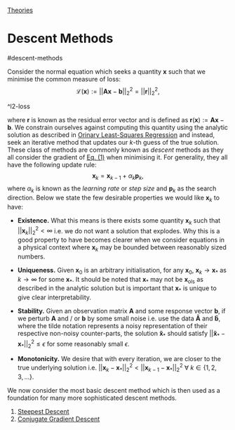 [Theories](../theories.md)

# Descent Methods

#descent-methods

Consider the normal equation which seeks a quantity $\mathbf{x}$ such that we minimise the common measure of loss:
$$
\begin{equation}
\mathcal{L}(\mathbf{x}) := ||\mathbf{Ax} - \mathbf{b}||_2^2 = ||\mathbf{r}||_2^2,\tag{1}
\end{equation}
$$

^l2-loss

where $\mathbf{r}$ is known as the residual error vector and is defined as $\mathbf{r}(\mathbf{x}) := \mathbf{Ax} - \mathbf{b}$. We constrain ourselves against computing this quantity using the analytic solution as described in [Orinary Least-Squares Regression](linear-regression.md) and instead, seek an iterative method that updates our $k$-th guess of the true solution. These class of methods are commonly known as *descent* methods as they all consider the gradient of [Eq. (1)](#^l2-loss) when minimising it. For generality, they all have the following update rule:
$$\begin{equation}
	\mathbf{x}_k = \mathbf{x}_{k-1} + \alpha_k\mathbf{p}_k, \tag{2}
\end{equation}$$
where $\alpha_k$ is known as the *learning rate* or *step size* and $\mathbf{p}_k$ as the search direction. Below we state the few desirable properties we would like $\mathbf{x}_k$ to have:

+ **Existence.** What this means is there exists some quantity $\mathbf{x}_k$ such that $||\mathbf{x}_k||_2^2 < \infty$ i.e. we do not want a solution that explodes. Why this is a good property to have becomes clearer when we consider equations in a physical context where $\mathbf{x}_k$ may be bounded between reasonably sized numbers.

+ **Uniqueness.** Given $\mathbf{x}_0$ is an arbitrary initialisation, for any $\mathbf{x}_0$, $\mathbf{x}_k \rightarrow \mathbf{x}_*$ as $k \rightarrow \infty$ for some $\mathbf{x}_*$. It should be noted that $\mathbf{x}_*$ may not be $\mathbf{x}_{\text{ols}}$ as described in the analytic solution but is important that $\mathbf{x}_*$ is unique to give clear interpretability.

+ **Stability.** Given an observation matrix $\mathbf{A}$ and some response vector $\mathbf{b}$, if we perturb $\mathbf{A}$ and / or $\mathbf{b}$ by some small noise i.e. use the data $\mathbf{\tilde{A}}$ and $\mathbf{\tilde{b}}$, where the tilde notation represents a noisy representation of their respective non-noisy counter-parts, the solution $\mathbf{\tilde{x}}_*$ should satisfy $||\mathbf{\tilde{x}}_* - \mathbf{x}_*||_2^2 \le \epsilon$ for some reasonably small $\epsilon$.

+ **Monotonicity.** We desire that with every iteration, we are closer to the true underlying solution i.e. $||\mathbf{x}_k - \mathbf{x}_*||_2^2 < ||\mathbf{x}_{k-1} - \mathbf{x}_*||_2^2\ \forall\ k\in\{1, 2, 3,...\}$.

We now consider the most basic descent method which is then used as a foundation for many more sophisticated descent methods.

1.  [Steepest Descent](steepest-descent.md)
2.  [Conjugate Gradient Descent](conjugate-gradient-descent.md)

